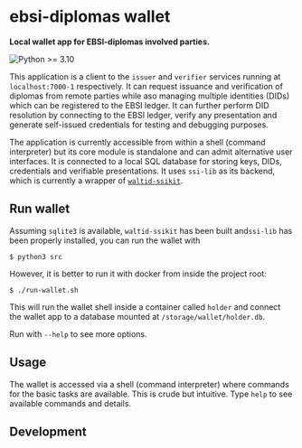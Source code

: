 # ebsi-diplomas wallet

**Local wallet app for EBSI-diplomas involved parties.**

![Python >= 3.10](https://img.shields.io/badge/python-%3E%3D%203.10-blue.svg)

This application is a client to the `issuer` and `verifier` services running at
`localhost:7000-1` respectively. It can request issuance and verification of
diplomas from remοte parties while aso managing multiple identities (DIDs)
which can be registered to the EBSI ledger. It can further perform DID resolution 
by connecting to the EBSI ledger, verify any presentation and generate self-issued 
credentials for testing and debugging purposes.

The application is currently accessible from within a shell (command interpreter) 
but its core module is standalone and can admit alternative user interfaces. It
is connected to a local SQL database for storing keys, DIDs, credentials and
verifiable presentations. It uses `ssi-lib` as its backend, which is currently a 
wrapper of [`waltid-ssikit`](https://github.com/walt-id/waltid-ssikit).

## Run wallet

Assuming `sqlite3` is available, `waltid-ssikit` has been built and`ssi-lib` has 
been properly installed, you can run the wallet with

```
$ python3 src
```

However, it is better to run it with docker from inside the project root:

```
$ ./run-wallet.sh
```

This will run the wallet shell inside a container called `holder` and connect
the wallet app to a database mounted at `/storage/wallet/holder.db`.

Run with `--help` to see more options.

## Usage

The wallet is accessed via a shell (command interpreter) where commands for the
basic tasks are available. This is crude but intuitive. Type `help` to see
available commands and details.

## Development

